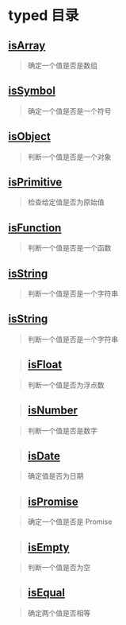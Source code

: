 # typed 目录

## [isArray](/typed/isArray)

> 确定一个值是否是数组

## [isSymbol](/typed/isSymbol)

> 确定一个值是否是一个符号

## [isObject](/typed/isObject)

> 判断一个值是否是一个对象

## [isPrimitive](/typed/isPrimitive)

> 检查给定值是否为原始值

## [isFunction](/typed/isFunction)

> 判断一个值是否是一个函数

## [isString](/typed/isString)

> 判断一个值是否是一个字符串

## [isString](/typed/isString)

> 判断一个值是否是一个字符串

> ## [isFloat](/typed/isFloat)

> 判断一个值是否为浮点数

> ## [isNumber](/typed/isNumber)

> 判断一个值是否是数字

> ## [isDate](/typed/isDate)

> 确定值是否为日期

> ## [isPromise](/typed/isPromise)

> 确定一个值是否是 Promise

> ## [isEmpty](/typed/isEmpty)

> 判断一个值是否为空

> ## [isEqual](/typed/isEqual)

> 确定两个值是否相等
